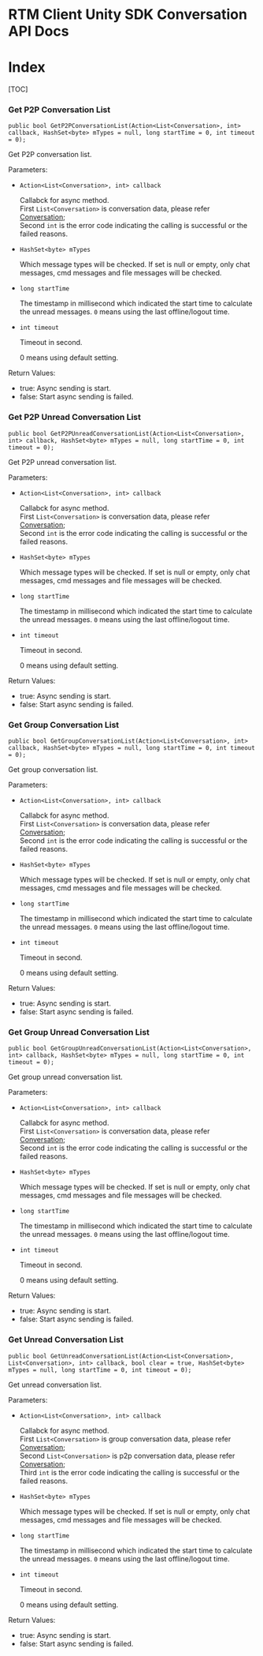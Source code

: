 # RTM Client Unity SDK Conversation API Docs

# Index

[TOC]

### Get P2P Conversation List

	public bool GetP2PConversationList(Action<List<Conversation>, int> callback, HashSet<byte> mTypes = null, long startTime = 0, int timeout = 0);

Get P2P conversation list.

Parameters:

+ `Action<List<Conversation>, int> callback`

	Callabck for async method.  
	First `List<Conversation>` is conversation data, please refer [Conversation](Structures.md#Conversation);  
	Second `int` is the error code indicating the calling is successful or the failed reasons.

+ `HashSet<byte> mTypes`

	Which message types will be checked. If set is null or empty, only chat messages, cmd messages and file messages will be checked.

+ `long startTime`

	The timestamp in millisecond which indicated the start time to calculate the unread messages. `0` means using the last offline/logout time. 

+ `int timeout`

	Timeout in second.

	0 means using default setting.


Return Values:

+ true: Async sending is start.
+ false: Start async sending is failed.


### Get P2P Unread Conversation List

	public bool GetP2PUnreadConversationList(Action<List<Conversation>, int> callback, HashSet<byte> mTypes = null, long startTime = 0, int timeout = 0);

Get P2P unread conversation list.

Parameters:

+ `Action<List<Conversation>, int> callback`

	Callabck for async method.  
	First `List<Conversation>` is conversation data, please refer [Conversation](Structures.md#Conversation);  
	Second `int` is the error code indicating the calling is successful or the failed reasons.

+ `HashSet<byte> mTypes`

	Which message types will be checked. If set is null or empty, only chat messages, cmd messages and file messages will be checked.

+ `long startTime`

	The timestamp in millisecond which indicated the start time to calculate the unread messages. `0` means using the last offline/logout time. 

+ `int timeout`

	Timeout in second.

	0 means using default setting.


Return Values:

+ true: Async sending is start.
+ false: Start async sending is failed.


### Get Group Conversation List

	public bool GetGroupConversationList(Action<List<Conversation>, int> callback, HashSet<byte> mTypes = null, long startTime = 0, int timeout = 0);

Get group conversation list.

Parameters:

+ `Action<List<Conversation>, int> callback`

	Callabck for async method.  
	First `List<Conversation>` is conversation data, please refer [Conversation](Structures.md#Conversation);  
	Second `int` is the error code indicating the calling is successful or the failed reasons.

+ `HashSet<byte> mTypes`

	Which message types will be checked. If set is null or empty, only chat messages, cmd messages and file messages will be checked.

+ `long startTime`

	The timestamp in millisecond which indicated the start time to calculate the unread messages. `0` means using the last offline/logout time. 

+ `int timeout`

	Timeout in second.

	0 means using default setting.


Return Values:

+ true: Async sending is start.
+ false: Start async sending is failed.


### Get Group Unread Conversation List

	public bool GetGroupUnreadConversationList(Action<List<Conversation>, int> callback, HashSet<byte> mTypes = null, long startTime = 0, int timeout = 0);

Get group unread conversation list.

Parameters:

+ `Action<List<Conversation>, int> callback`

	Callabck for async method.  
	First `List<Conversation>` is conversation data, please refer [Conversation](Structures.md#Conversation);  
	Second `int` is the error code indicating the calling is successful or the failed reasons.

+ `HashSet<byte> mTypes`

	Which message types will be checked. If set is null or empty, only chat messages, cmd messages and file messages will be checked.

+ `long startTime`

	The timestamp in millisecond which indicated the start time to calculate the unread messages. `0` means using the last offline/logout time. 

+ `int timeout`

	Timeout in second.

	0 means using default setting.


Return Values:

+ true: Async sending is start.
+ false: Start async sending is failed.


### Get Unread Conversation List

	public bool GetUnreadConversationList(Action<List<Conversation>, List<Conversation>, int> callback, bool clear = true, HashSet<byte> mTypes = null, long startTime = 0, int timeout = 0);

Get unread conversation list.

Parameters:

+ `Action<List<Conversation>, int> callback`

	Callabck for async method.  
	First `List<Conversation>` is group conversation data, please refer [Conversation](Structures.md#Conversation);  
	Second `List<Conversation>` is p2p conversation data, please refer [Conversation](Structures.md#Conversation);  
	Third `int` is the error code indicating the calling is successful or the failed reasons.

+ `HashSet<byte> mTypes`

	Which message types will be checked. If set is null or empty, only chat messages, cmd messages and file messages will be checked.

+ `long startTime`

	The timestamp in millisecond which indicated the start time to calculate the unread messages. `0` means using the last offline/logout time. 

+ `int timeout`

	Timeout in second.

	0 means using default setting.


Return Values:

+ true: Async sending is start.
+ false: Start async sending is failed.

